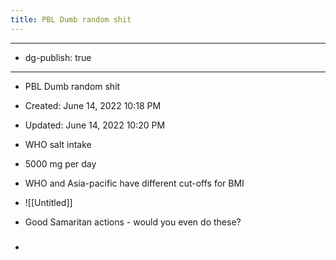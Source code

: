 ```yaml
---
title: PBL Dumb random shit
---
```


- --

- dg-publish: true

- --

- PBL Dumb random shit

- Created: June 14, 2022 10:18 PM

- Updated: June 14, 2022 10:20 PM

- WHO salt intake

- 5000 mg per day

- WHO and Asia-pacific have different cut-offs for BMI

- ![[Untitled]]

- Good Samaritan actions - would you even do these?

- ###
